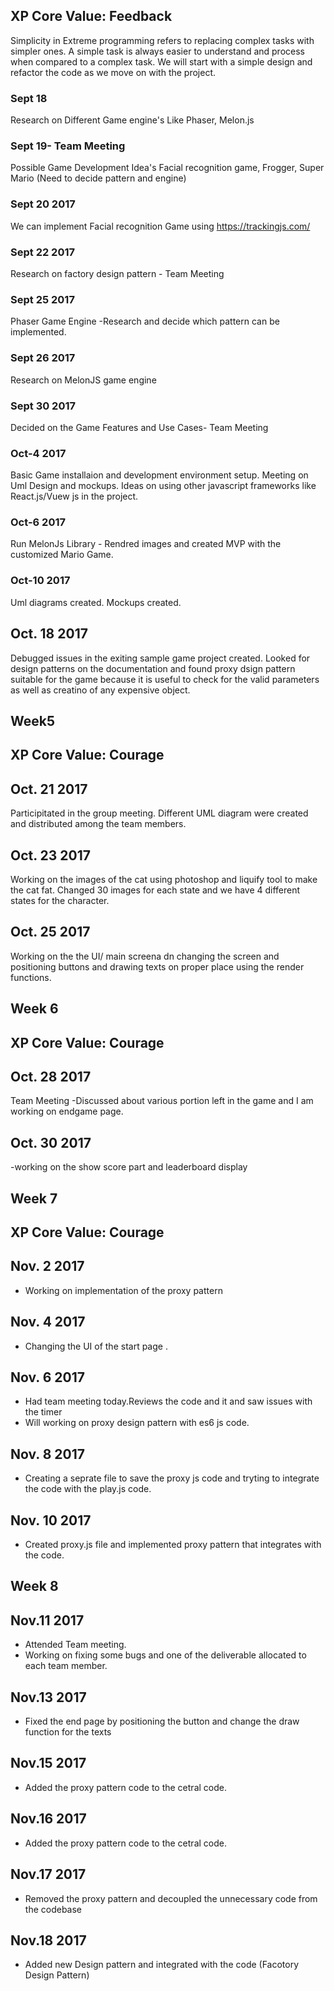 ## XP Core Value: Feedback

Simplicity in Extreme programming refers to replacing complex tasks with simpler ones. A simple task is always easier to understand and process when compared to a complex task. We will start with a simple design and refactor the code as we move on with the project.


### Sept 18
Research on Different Game engine's Like Phaser, Melon.js


### Sept 19- Team Meeting
Possible Game Development Idea's
Facial recognition game, Frogger, Super Mario (Need to decide pattern and engine)

### Sept 20 2017

We can implement Facial recognition Game using https://trackingjs.com/

### Sept 22  2017
Research on factory design pattern - Team Meeting

### Sept 25  2017
Phaser Game Engine -Research and decide which pattern can be implemented.

### Sept 26  2017
Research on MelonJS game engine 

### Sept 30  2017 
Decided on the Game Features and Use Cases- Team Meeting

### Oct-4  2017 
Basic Game installaion and development environment setup. Meeting on Uml Design and mockups. Ideas on using other javascript frameworks like React.js/Vuew js in the project.

### Oct-6 2017
Run MelonJs Library - Rendred images and created MVP with the customized Mario Game.

### Oct-10 2017
Uml diagrams created. Mockups created.

## Oct. 18 2017
Debugged issues in the exiting sample game project created. Looked for design patterns on the documentation and found proxy dsign  pattern suitable for the game because it is useful to check for the valid parameters as well as creatino of any expensive object.

## Week5
## XP Core Value: Courage
## Oct. 21 2017
Participitated in the group meeting. Different UML diagram were created and distributed among the team members.

## Oct. 23 2017
Working on the images of the cat using photoshop and liquify tool to make the cat fat. Changed 30 images for each state and we have 4 different states for the character.

## Oct. 25 2017
Working on the the UI/ main screena dn changing the screen and positioning buttons and drawing texts on proper place using the render functions.

## Week 6
## XP Core Value: Courage 

## Oct. 28 2017
Team Meeting
-Discussed about various portion left in the game and I am working on endgame page.

## Oct. 30 2017
-working on the show score part and leaderboard display

## Week 7
## XP Core Value: Courage


## Nov. 2 2017
- Working on implementation of the proxy pattern


## Nov. 4 2017
- Changing the UI of the start page .

## Nov. 6 2017
- Had team meeting today.Reviews the code and it and saw issues with the timer
- Will working on proxy design pattern with es6 js code.

## Nov. 8 2017
- Creating a seprate file to save the proxy js code and tryting to integrate the code with the play.js code.

## Nov. 10 2017
- Created proxy.js file and implemented proxy pattern that integrates with the code.

## Week 8
## Nov.11 2017
- Attended Team meeting. 
- Working on  fixing some bugs and one of the deliverable allocated to each team member.

## Nov.13 2017
- Fixed the end page by positioning the button and change the draw function for the texts 

## Nov.15 2017
- Added the proxy pattern code to the cetral code.

## Nov.16 2017
- Added the proxy pattern code to the cetral code.

## Nov.17 2017
- Removed the proxy pattern and decoupled the unnecessary code from the codebase

## Nov.18 2017
- Added new Design pattern and integrated with the code (Facotory Design Pattern)
